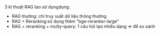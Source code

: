 3 kĩ thuật RAG tao sử dụngdụng:
- RAG thường: chỉ truy xuất dữ liệu thông thường
- RAG + Reranking:sử dụng thêm "bge-reranker-large"
- RAG + reranking + multy-query: 1 câu hỏi tạo nhiều dạng
=> để so sánh 